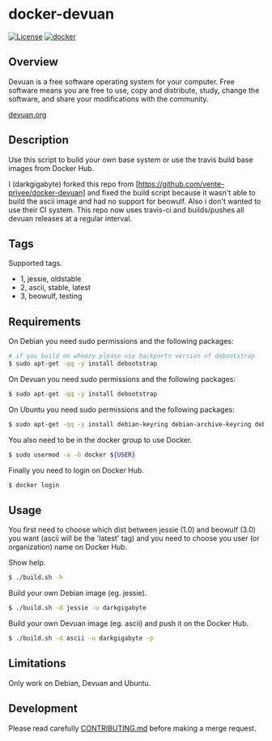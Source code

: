 # docker-devuan
[![License][license-img]][license-href]
[![docker][docker-img]][docker-href]

## Overview

Devuan is  a free software  operating system  for your computer.  Free software
means you are free to use, copy and distribute, study, change the software, and
share your modifications with the community.

[devuan.org](https://www.devuan.org/)

## Description

Use this script to build your own base system or use the travis build base images from Docker Hub.

I (darkgigabyte) forked this repo from [https://github.com/vente-privee/docker-devuan] and fixed the build script because it wasn't able to build the ascii image and had no support for beowulf. Also i don't wanted to use their CI system. This repo now uses travis-ci and builds/pushes all devuan releases at a regular interval.

## Tags

Supported tags.

- 1, jessie, oldstable
- 2, ascii, stable, latest
- 3, beowulf, testing

## Requirements

On Debian you need sudo permissions and the following packages:

```bash
# if you build on wheezy please use backports version of debootstrap
$ sudo apt-get -qq -y install debootstrap
```

On Devuan you need sudo permissions and the following packages:

```bash
$ sudo apt-get -qq -y install debootstrap
```

On Ubuntu you need sudo permissions and the following packages:

```bash
$ sudo apt-get -qq -y install debian-keyring debian-archive-keyring debootstrap
```

You also need to be in the docker group to use Docker.

```bash
$ sudo usermod -a -G docker ${USER}
```

Finally you need to login on Docker Hub.

```bash
$ docker login
```

## Usage

You first need  to choose which dist  between jessie (1.0) and  beowulf (3.0) you
want (ascii  will be the  'latest' tag)  and you need  to choose you  user (or
organization) name on Docker Hub.

Show help.

```bash
$ ./build.sh -h
```

Build your own Debian image (eg. jessie).

```bash
$ ./build.sh -d jessie -u darkgigabyte
```

Build your own Devuan image (eg. ascii) and push it on the Docker Hub.

```bash
$ ./build.sh -d ascii -u darkgigabyte -p
```

## Limitations

Only work on Debian, Devuan and Ubuntu.

## Development

Please read carefully [CONTRIBUTING.md][contribute-href]  before making a merge
request.


[license-img]: https://img.shields.io/badge/license-Apache-blue.svg
[license-href]: /LICENSE
[docker-img]: https://img.shields.io/docker/pulls/darkgigabyte/devuan.svg
[docker-href]: https://registry.hub.docker.com/u/darkgigabyte/devuan
[contribute-href]: /CONTRIBUTING.md
